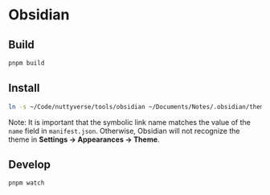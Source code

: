 # Obsidian

## Build

```bash
pnpm build
```

## Install

```bash
ln -s ~/Code/nuttyverse/tools/obsidian ~/Documents/Notes/.obsidian/themes/Nutty
```

Note: It is important that the symbolic link name matches the value of the `name` field in `manifest.json`. Otherwise, Obsidian will not recognize the theme in **Settings -> Appearances -> Theme**.

## Develop

```bash
pnpm watch
```
